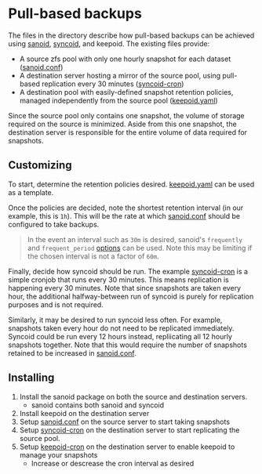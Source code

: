 # Pull-based backups

The files in the directory describe how pull-based backups can be achieved using [sanoid](https://github.com/jimsalterjrs/sanoid/wiki/Sanoid), [syncoid](https://github.com/jimsalterjrs/sanoid/wiki/Syncoid), and keepoid. The existing files provide:

- A source zfs pool with only one hourly snapshot for each dataset ([sanoid.conf](./sanoid.conf))
- A destination server hosting a mirror of the source pool, using pull-based replication every 30 minutes ([syncoid-cron](./syncoid-cron))
- A destination pool with easily-defined snapshot retention policies, managed independently from the source pool ([keepoid.yaml](./keepoid.yaml))

Since the source pool only contains one snapshot, the volume of storage required on the source is minimized. Aside from this one snapshot, the destination server is responsible for the entire volume of data required for snapshots.

## Customizing

To start, determine the retention policies desired. [keepoid.yaml](./keepoid.yaml) can be used as a template.

Once the policies are decided, note the shortest retention interval (in our example, this is `1h`). This will be the rate at which [sanoid.conf](./sanoid.conf) should be configured to take backups.

> In the event an interval such as `30m` is desired, sanoid's `frequently` and `frequent_period` [options](https://github.com/jimsalterjrs/sanoid/wiki/Sanoid#options) can be used. Note this may be limiting if the chosen interval is not a factor of `60m`.

Finally, decide how syncoid should be run. The example [syncoid-cron](./syncoid-cron) is a simple cronjob that runs every 30 minutes. This means replication is happening every 30 minutes. Note that since snapshots are taken every hour, the additional halfway-between run of syncoid is purely for replication purposes and is not required.

Similarly, it may be desired to run syncoid less often. For example, snapshots taken every hour do not need to be replicated immediately. Syncoid could be run every 12 hours instead, repliicating all 12 hourly snapshots together. Note that this would require the number of snapshots retained to be increased in [sanoid.conf](./sanoid.conf).

## Installing

1. Install the sanoid package on both the source and destination servers.
    - sanoid contains both sanoid and syncoid
2. Install keepoid on the destination server
3. Setup [sanoid.conf](./sanoid.conf) on the source server to start taking snapshots
4. Setup [syncoid-cron](./syncoid-cron) on the destination server to start replicating the source pool.
5. Setup [keepoid-cron](./keepoid-cron) on the destination server to enable keepoid to manage your snapshots
    - Increase or descrease the cron interval as desired
